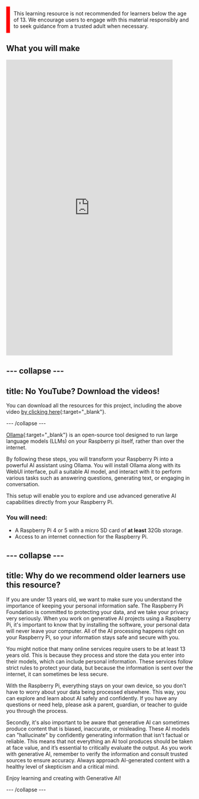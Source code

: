 <p style='border-left: solid; border-width:10px; border-color: #ff0000; background-color: brickred; padding: 10px;'>
This learning resource is not recommended for learners below the age of 13. We encourage users to engage with this material responsibly and to seek guidance from a trusted adult when necessary.

</p>

## What you will make

<html>
    <iframe style="max-width: 448px;" width="100%" height="796" src="https://www.youtube.com/embed/KLQ5wTxAuaw?rel=0&cc_load_policy=1" frameborder="0" allow="accelerometer; autoplay; clipboard-write; encrypted-media; gyroscope; picture-in-picture; web-share" referrerpolicy="strict-origin-when-cross-origin" allowfullscreen>
    </iframe>    
</html>

--- collapse ---
---
title: No YouTube? Download the videos!
---

You can download all the resources for this project, including the above video [by clicking here](https://rpf.io/p/en/llm-rpi-go){:target="_blank"}. 


--- /collapse ---

[Ollama](https://ollama.com){:target="_blank"} is an open-source tool designed to run large language models (LLMs) on your Raspberry pi itself, rather than over the internet.

By following these steps, you will transform your Raspberry Pi into a powerful AI assistant using Ollama. You will install Ollama along with its WebUI interface, pull a suitable AI model, and interact with it to perform various tasks such as answering questions, generating text, or engaging in conversation. 

This setup will enable you to explore and use advanced generative AI capabilities directly from your Raspberry Pi.

### You will need:
- A Raspberry Pi 4 or 5 with a micro SD card of **at least** 32Gb storage.
- Access to an internet connection for the Raspberry Pi.

--- collapse ---
---
title:  Why do we recommend older learners use this resource?
---

If you are under 13 years old, we want to make sure you understand the importance of keeping your personal information safe. The Raspberry Pi Foundation is committed to protecting your data, and we take your privacy very seriously.
When you work on generative AI projects using a Raspberry Pi, it's important to know that by installing the software, your personal data will never leave your computer. All of the AI processing happens right on your Raspberry Pi, so your information stays safe and secure with you.

You might notice that many online services require users to be at least 13 years old. This is because they process and store the data you enter into their models, which can include personal information. These services follow strict rules to protect your data, but because the information is sent over the internet, it can sometimes be less secure.

With the Raspberry Pi, everything stays on your own device, so you don't have to worry about your data being processed elsewhere. This way, you can explore and learn about AI safely and confidently. If you have any questions or need help, please ask a parent, guardian, or teacher to guide you through the process.

Secondly, it's also important to be aware that generative AI can sometimes produce content that is biased, inaccurate, or misleading. These AI models can "hallucinate" by confidently generating information that isn't factual or reliable. This means that not everything an AI tool produces should be taken at face value, and it’s essential to critically evaluate the output. As you work with generative AI, remember to verify the information and consult trusted sources to ensure accuracy. Always approach AI-generated content with a healthy level of skepticism and a critical mind.

Enjoy learning and creating with Generative AI!

--- /collapse ---
